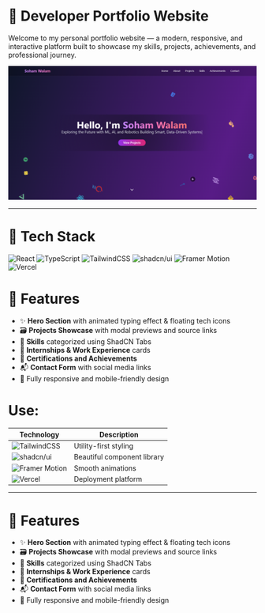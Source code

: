 # 💼 Developer Portfolio Website

Welcome to my personal portfolio website — a modern, responsive, and interactive platform built to showcase my skills, projects, achievements, and professional journey.

![Screenshot](./main1.png) <!-- Replace with your actual screenshot path -->

---

# 🚀 Tech Stack

![React](https://img.shields.io/badge/React-20232A?style=for-the-badge&logo=react&logoColor=61DAFB)
![TypeScript](https://img.shields.io/badge/TypeScript-3178C6?style=for-the-badge&logo=typescript&logoColor=white)
![TailwindCSS](https://img.shields.io/badge/TailwindCSS-06B6D4?style=for-the-badge&logo=tailwindcss&logoColor=white)
![shadcn/ui](https://img.shields.io/badge/shadcn/ui-%23111?style=for-the-badge&logo=vercel&logoColor=white)
![Framer Motion](https://img.shields.io/badge/Framer--Motion-EFECF3?style=for-the-badge&logo=framer&logoColor=black)
![Vercel](https://img.shields.io/badge/Vercel-000000?style=for-the-badge&logo=vercel&logoColor=white)


# 📂 Features

- ✨ **Hero Section** with animated typing effect & floating tech icons  
- 🗃️ **Projects Showcase** with modal previews and source links  
- 📑 **Skills** categorized using ShadCN Tabs  
- 💼 **Internships & Work Experience** cards  
- 📜 **Certifications and Achievements**  
- 📬 **Contact Form** with social media links  
- 🎯 Fully responsive and mobile-friendly design  

 # Use:
 
| Technology        | Description                     |
|-------------------|---------------------------------|
| ![TailwindCSS](https://img.shields.io/badge/TailwindCSS-06B6D4?style=for-the-badge&logo=tailwindcss&logoColor=white) | Utility-first styling |
| ![shadcn/ui](https://img.shields.io/badge/shadcn/ui-%23111?style=for-the-badge&logo=vercel&logoColor=white) | Beautiful component library |
| ![Framer Motion](https://img.shields.io/badge/Framer--Motion-EFECF3?style=for-the-badge&logo=framer&logoColor=black) | Smooth animations |
| ![Vercel](https://img.shields.io/badge/Vercel-000000?style=for-the-badge&logo=vercel&logoColor=white) | Deployment platform |


---

# 📂 Features

- ✨ **Hero Section** with animated typing effect & floating tech icons  
- 🗃️ **Projects Showcase** with modal previews and source links  
- 📑 **Skills** categorized using ShadCN Tabs  
- 💼 **Internships & Work Experience** cards  
- 📜 **Certifications and Achievements**  
- 📬 **Contact Form** with social media links  
- 🎯 Fully responsive and mobile-friendly design  
